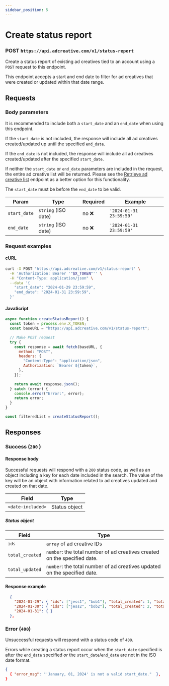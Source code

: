 ```yaml
---
sidebar_position: 5
---
```


# Create status report

### POST `https://api.adcreative.com/v1/status-report`

Create a status report of existing ad creatives tied to an account using a `POST` request to this endpoint.

This endpoint accepts a start and end date to filter for ad creatives that were created or updated within that date range.

## Requests

### Body parameters

It is recommended to include both a `start_date` and an `end_date` when using this endpoint.

If the `start_date` is not included, the response will include all ad creatives created/updated up until the specified `end_date`.

If the `end_date` is not included, the response will include all ad creatives created/updated after the specified `start_date`.

If neither the `start_date` or `end_date` parameters are included in the request, the entire ad creative list will be returned. Please see the [Retrieve ad creative list](./retrieve-ad-creatives) endpoint as a better option for this functionality.

The `start_date` must be before the `end_date` to be valid.

| Param        | Type                | Required | Example                 |
| ------------ | ------------------- | -------- | ----------------------- |
| `start_date` | `string` (ISO date) | no ❌    | `'2024-01-31 23:59:59'` |
| `end_date`   | `string` (ISO date) | no ❌    | `'2024-01-31 23:59:59'` |

### Request examples

#### cURL

```bash
curl -X POST 'https://api.adcreative.com/v1/status-report' \
  -H 'Authorization: Bearer '"$X_TOKEN"'' \
  -H "Content-Type: application/json" \
  --data '{
    "start_date": "2024-01-29 23:59:59",
    "end_date": "2024-01-31 23:59:59",
  }'
```

#### JavaScript

```jsx
async function createStatusReport() {
  const token = process.env.X_TOKEN;
  const baseURL = "https://api.adcreative.com/v1/status-report";

  // Make POST request
  try {
    const response = await fetch(baseURL, {
      method: "POST",
      headers: {
        "Content-Type": "application/json",
        Authorization: `Bearer ${token}`,
      },
    });

    return await response.json();
  } catch (error) {
    console.error("Error:", error);
    return error;
  }
}

const filteredList = createStatusReport();
```

## Responses

### Success (`200` )

#### Response body

Successful requests will respond with a `200` status code, as well as an object including a key for each date included in the search. The value of the key will be an object with information related to ad creatives updated and created on that date.

| Field             | Type          |
| ----------------- | ------------- |
| `<date-included>` | Status object |

##### Status object

| Field           | Type                                                                      |
| --------------- | ------------------------------------------------------------------------- |
| `ids`           | `array` of ad creative IDs                                                |
| `total_created` | `number`: the total number of ad creatives created on the specified date. |
| `total_updated` | `number`: the total number of ad creatives updated on the specified date. |

#### Response example

```json
  {
    "2024-01-29": { "ids": ["jess1", "bob1"], "total_created": 1, "total_updated": 1},
    "2024-01-30": { "ids": ["jess2", "bob2"], "total_created": 2, "total_updated": 0},
    "2024-01-31": { }
  },
```

### Error (`400`)

Unsuccessful requests will respond with a status code of `400`.

Errors while creating a status report occur when the `start_date` specified is after the `end_date` specified _or_ the `start_date`/`end_date` are not in the ISO date format.

```json
{
  { "error_msg": "'January, 01, 2024' is not a valid start_date."  },
}
```
